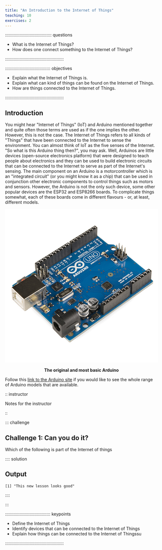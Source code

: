 ```yaml
---
title: "An Introduction to the Internet of Things"
teaching: 10
exercises: 2
---
```


:::::::::::::::::::::::::::::::::::::: questions 

- What is the Internet of Things?
- How does one connect something to the Internet of Things?

::::::::::::::::::::::::::::::::::::::::::::::::

::::::::::::::::::::::::::::::::::::: objectives

- Explain what the Internet of Things is.
- Explain what can kind of things can be found on the Internet of Things.
- How are things connected to the Internet of Things.

::::::::::::::::::::::::::::::::::::::::::::::::

## Introduction

You might hear "Internet of Things" (IoT) and Arduino mentioned together and quite often those terms are used as if the one implies the other. However, this is not the case. The Internet of Things refers to all kinds of "Things" that have been connected to the Internet to sense the environment. You can almost think of IoT as the five senses of the Internet. "So what is this Arduino thing then?", you may ask. Well, Arduinos are little devices (open-source electronics platform) that were designed to teach people about electronics and they can be used to build electronic circuits that can be connected to the Internet to serve as part of the Internet's sensing. The main component on an Arduino is a motorcontroller which is an "integrated circuit" (or you might know it as a chip) that can be used in conjunction other electronic components to control things such as motors and sensors. However, the Arduino is not the only such device, some other popular devices are the ESP32 and ESP8266 boards. To complicate things somewhat, each of these boards come in different flavours - or, at least, different models.

![The original and most basic Arduino](fig/Arduino_Uno_-_R3.jpg)
<figcaption align = "center"><b>The original and most basic Arduino</b></figcaption>

Follow this [link to the Arduino site](https://www.arduino.cc/en/hardware) if you would like to see the whole range of Arduino models that are available.

:: instructor

Notes for the instructor

::

::: challenge 

## Challenge 1: Can you do it?

Which of the following is part of the Internet of things

:::: solution 

## Output
 
```output
[1] "This new lesson looks good"
```

::::



:::


::::::::::::::::::::::::::::::::::::: keypoints 

- Define the Internet of Things
- Identify devices that can be connected to the Internet of Things
- Explain how things can be connected to the Internet of Thingssu

::::::::::::::::::::::::::::::::::::::::::::::::

[r-markdown]: https://rmarkdown.rstudio.com/
